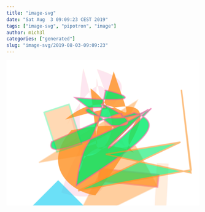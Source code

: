```yaml
---
title: "image-svg"
date: "Sat Aug  3 09:09:23 CEST 2019"
tags: ["image-svg", "pipotron", "image"]
author: m1ch3l
categories: ["generated"]
slug: "image-svg/2019-08-03-09:09:23"
---
```


![](image.svg)
